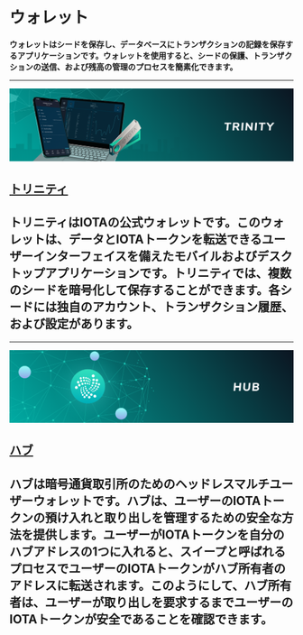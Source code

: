 # ウォレット
<!-- # Wallets -->

**ウォレットはシードを保存し、データベースにトランザクションの記録を保存するアプリケーションです。ウォレットを使用すると、シードの保護、トランザクションの送信、および残高の管理のプロセスを簡素化できます。**
<!-- **A wallet is an application that stores your seed and keeps a record of transactions in a database. You can use wallets to simplify the process of securing your seed, sending transactions, and managing your balance.** -->

-------------------------
![Trinity](../images/trinity.png)
## [トリニティ](../trinity/introduction/overview.md)
トリニティはIOTAの公式ウォレットです。このウォレットは、データとIOTAトークンを転送できるユーザーインターフェイスを備えたモバイルおよびデスクトップアプリケーションです。トリニティでは、複数のシードを暗号化して保存することができます。各シードには独自のアカウント、トランザクション履歴、および設定があります。
-------------------------

-------------------------
![Hub](../images/hub.png)
## [ハブ](../hub/introduction/overview.md)
ハブは暗号通貨取引所のためのヘッドレスマルチユーザーウォレットです。ハブは、ユーザーのIOTAトークンの預け入れと取り出しを管理するための安全な方法を提供します。ユーザーがIOTAトークンを自分のハブアドレスの1つに入れると、スイープと呼ばれるプロセスでユーザーのIOTAトークンがハブ所有者のアドレスに転送されます。このようにして、ハブ所有者は、ユーザーが取り出しを要求するまでユーザーのIOTAトークンが安全であることを確認できます。
-------------------------


